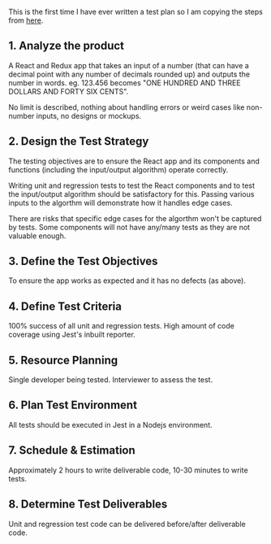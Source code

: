 This is the first time I have ever written a test plan so I am copying the steps from [here](https://www.guru99.com/what-everybody-ought-to-know-about-test-planing.html).

## 1. Analyze the product

A React and Redux app that takes an input of a number (that can have a decimal point with any number of decimals rounded up) and outputs the number 
in words. eg. 123.456 becomes "ONE HUNDRED AND THREE DOLLARS AND FORTY SIX CENTS".

No limit is described, nothing about handling errors or weird cases like non-number inputs, no designs or mockups.

## 2. Design the Test Strategy

The testing objectives are to ensure the React app and its components and functions (including the input/output algorithm) operate correctly.

Writing unit and regression tests to test the React components and to test the input/output algorithm should be satisfactory for this. Passing various inputs to the algorthm will demonstrate how it handles edge cases.

There are risks that specific edge cases for the algorthm won't be captured by tests. Some components will not have any/many tests as they are not valuable enough.

## 3. Define the Test Objectives

To ensure the app works as expected and it has no defects (as above).

## 4. Define Test Criteria

100% success of all unit and regression tests. High amount of code coverage using Jest's inbuilt reporter.

## 5. Resource Planning

Single developer being tested. Interviewer to assess the test.

## 6. Plan Test Environment

All tests should be executed in Jest in a Nodejs environment.

## 7. Schedule & Estimation

Approximately 2 hours to write deliverable code, 10-30 minutes to write tests.

## 8. Determine Test Deliverables

Unit and regression test code can be delivered before/after deliverable code.